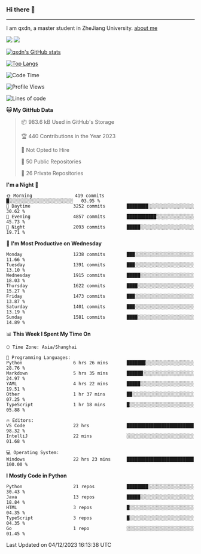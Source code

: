 ### Hi there 👋
---

I am qxdn, a master student in ZheJiang University. [about me](https://qianxu.run/about/)

[![](https://img.shields.io/badge/blog-qxdn-brightgreen?style=for-the-badge&logo=hexo)](https://qianxu.run) [![](https://img.shields.io/badge/bilibili-qxdn-ff69b4?style=for-the-badge&logo=Bilibili)](https://space.bilibili.com/11674667)


[![qxdn's GitHub stats](https://github-readme-stats.vercel.app/api?username=qxdn&count_private=true&show_icons=true)](https://github.com/qxdn)

[![Top Langs](https://github-readme-stats.vercel.app/api/top-langs/?username=qxdn&layout=compact)](https://github.com/qxdn)

<!--START_SECTION:waka-->
![Code Time](http://img.shields.io/badge/Code%20Time-1%2C310%20hrs%2011%20mins-blue)

![Profile Views](http://img.shields.io/badge/Profile%20Views-9-blue)

![Lines of code](https://img.shields.io/badge/From%20Hello%20World%20I%27ve%20Written-11.1%20million%20lines%20of%20code-blue)

**🐱 My GitHub Data** 

> 📦 983.6 kB Used in GitHub's Storage 
 > 
> 🏆 440 Contributions in the Year 2023
 > 
> 🚫 Not Opted to Hire
 > 
> 📜 50 Public Repositories 
 > 
> 🔑 26 Private Repositories 
 > 
**I'm a Night 🦉** 

```text
🌞 Morning                419 commits         █░░░░░░░░░░░░░░░░░░░░░░░░   03.95 % 
🌆 Daytime                3252 commits        ████████░░░░░░░░░░░░░░░░░   30.62 % 
🌃 Evening                4857 commits        ███████████░░░░░░░░░░░░░░   45.73 % 
🌙 Night                  2093 commits        █████░░░░░░░░░░░░░░░░░░░░   19.71 % 
```
📅 **I'm Most Productive on Wednesday** 

```text
Monday                   1238 commits        ███░░░░░░░░░░░░░░░░░░░░░░   11.66 % 
Tuesday                  1391 commits        ███░░░░░░░░░░░░░░░░░░░░░░   13.10 % 
Wednesday                1915 commits        █████░░░░░░░░░░░░░░░░░░░░   18.03 % 
Thursday                 1622 commits        ████░░░░░░░░░░░░░░░░░░░░░   15.27 % 
Friday                   1473 commits        ███░░░░░░░░░░░░░░░░░░░░░░   13.87 % 
Saturday                 1401 commits        ███░░░░░░░░░░░░░░░░░░░░░░   13.19 % 
Sunday                   1581 commits        ████░░░░░░░░░░░░░░░░░░░░░   14.89 % 
```


📊 **This Week I Spent My Time On** 

```text
🕑︎ Time Zone: Asia/Shanghai

💬 Programming Languages: 
Python                   6 hrs 26 mins       ███████░░░░░░░░░░░░░░░░░░   28.76 % 
Markdown                 5 hrs 35 mins       ██████░░░░░░░░░░░░░░░░░░░   24.97 % 
YAML                     4 hrs 22 mins       █████░░░░░░░░░░░░░░░░░░░░   19.51 % 
Other                    1 hr 37 mins        ██░░░░░░░░░░░░░░░░░░░░░░░   07.25 % 
TypeScript               1 hr 18 mins        █░░░░░░░░░░░░░░░░░░░░░░░░   05.88 % 

🔥 Editors: 
VS Code                  22 hrs              █████████████████████████   98.32 % 
IntelliJ                 22 mins             ░░░░░░░░░░░░░░░░░░░░░░░░░   01.68 % 

💻 Operating System: 
Windows                  22 hrs 23 mins      █████████████████████████   100.00 % 
```

**I Mostly Code in Python** 

```text
Python                   21 repos            ████████░░░░░░░░░░░░░░░░░   30.43 % 
Java                     13 repos            █████░░░░░░░░░░░░░░░░░░░░   18.84 % 
HTML                     3 repos             █░░░░░░░░░░░░░░░░░░░░░░░░   04.35 % 
TypeScript               3 repos             █░░░░░░░░░░░░░░░░░░░░░░░░   04.35 % 
Go                       1 repo              ░░░░░░░░░░░░░░░░░░░░░░░░░   01.45 % 
```




 Last Updated on 04/12/2023 16:13:38 UTC
<!--END_SECTION:waka-->

<!--
**qxdn/qxdn** is a ✨ _special_ ✨ repository because its `README.md` (this file) appears on your GitHub profile.

Here are some ideas to get you started:

- 🔭 I’m currently working on ...
- 🌱 I’m currently learning ...
- 👯 I’m looking to collaborate on ...
- 🤔 I’m looking for help with ...
- 💬 Ask me about ...
- 📫 How to reach me: ...
- 😄 Pronouns: ...
- ⚡ Fun fact: ...
-->
